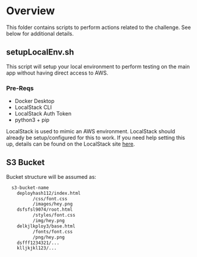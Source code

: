 # Overview

This folder contains scripts to perform actions related to the challenge. See below for additional details.

## setupLocalEnv.sh

This script will setup your local environment to perform testing on the main app without having direct access to AWS.

### Pre-Reqs

- Docker Desktop
- LocalStack CLI
- LocalStack Auth Token
- python3 + pip

LocalStack is used to mimic an AWS environment. LocalStack should already be setup/configured for this to work. If you need help setting this up, details can be found on the LocalStack site [here](https://docs.localstack.cloud/getting-started/quickstart/).

## S3 Bucket

Bucket structure will be assumed as:

```bash
  s3-bucket-name
    deployhash112/index.html
          /css/font.css
          /images/hey.png 
    dsfsfsl9074/root.html
          /styles/font.css
          /img/hey.png 
    delkjlkploy3/base.html
          /fonts/font.css
          /png/hey.png 
    dsfff1234321/...
    klljkjkl123/...
```
